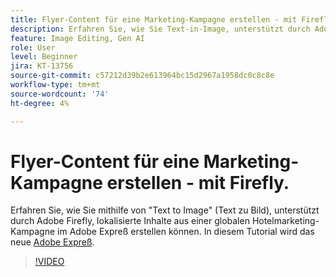 ```yaml
---
title: Flyer-Content für eine Marketing-Kampagne erstellen - mit Firefly
description: Erfahren Sie, wie Sie Text-in-Image, unterstützt durch Adobe Firefly, im Adobe Expreß mit lokalisierten Inhalten aus einer globalen Marketingkampagne für Hotels verwenden können.
feature: Image Editing, Gen AI
role: User
level: Beginner
jira: KT-13756
source-git-commit: c57212d39b2e613964bc15d2967a1958dc0c8c8e
workflow-type: tm+mt
source-wordcount: '74'
ht-degree: 4%

---
```


# Flyer-Content für eine Marketing-Kampagne erstellen - mit Firefly.

Erfahren Sie, wie Sie mithilfe von &quot;Text to Image&quot; (Text zu Bild), unterstützt durch Adobe Firefly, lokalisierte Inhalte aus einer globalen Hotelmarketing-Kampagne im Adobe Expreß erstellen können. In diesem Tutorial wird das neue [Adobe Expreß](https://www.adobe.com/express/).

>[!VIDEO](https://video.tv.adobe.com/v/3422426?quality=12&learn=on&hidetitle=true)
